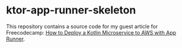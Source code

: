 # ktor-app-runner-skeleton

This repository contains a source code for my guest article for Freecodecamp: [How to Deploy a Kotlin Microservice to AWS with App Runner](https://www.freecodecamp.org/news/kotlin-aws-app-runner/).
